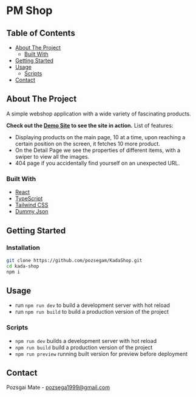 # PM Shop

## Table of Contents

- [About The Project](#about-the-project)
  - [Built With](#built-with)
- [Getting Started](#getting-started)
- [Usage](#usage)
  - [Scripts](#scripts)
- [Contact](#contact)

## About The Project

A simple webshop application with a wide variety of fascinating products.

**Check out the [Demo Site](https://pm-shop.netlify.app/) to see the site in action.**
List of features:

- Displaying products on the main page, 10 at a time, upon reaching a certain position on the screen, it fetches 10 more product.
- On the Detail Page we see the properties of different items, with a swiper to view all the images.
- 404 page if you accidentally find yourself on an unexpected URL.

### Built With

- [React](https://reactjs.org)
- [TypeScript](https://www.typescriptlang.org/)
- [Tailwind CSS](https://tailwindcss.com/docs/guides/create-react-app)
- [Dummy Json](https://dummyjson.com/)

## Getting Started

### Installation

```bash
git clone https://github.com/pozsegam/KadaShop.git
cd kada-shop
npm i
```

## Usage

- run `npm run dev` to build a development server with hot reload
- run `npm run build` to build a production version of the project

### Scripts

- `npm run dev` builds a development server with hot reload
- `npm run build` build a production version of the project
- `npm run preview` running built version for preview before deployment

## Contact

Pozsgai Mate - [pozsega1999@gmail.com](pozsega1999@gmail.com)
